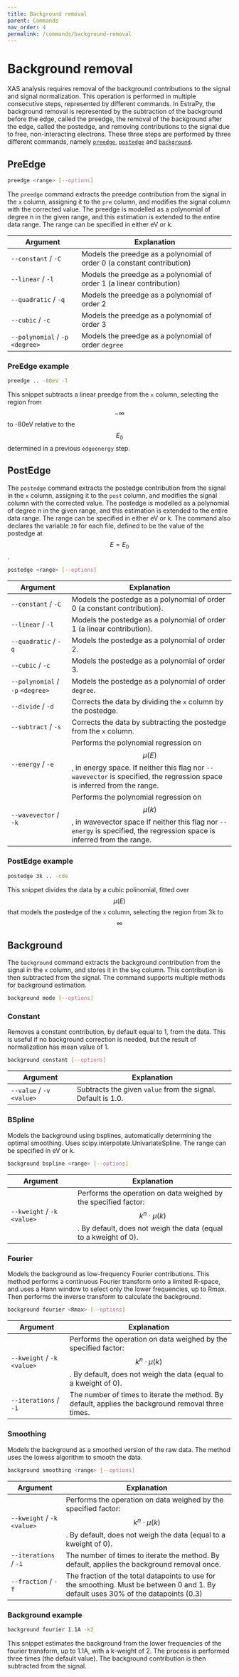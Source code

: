 ```yaml
---
title: Background removal
parent: Commands
nav_order: 4
permalink: /commands/background-removal
---
```


# Background removal

XAS analysis requires removal of the background contributions to the signal and signal normalization. This operation is performed in multiple consecutive steps, represented by different commands. In EstraPy, the background removal is represented by the subtraction of the background before the edge, called the preedge, the removal of the background after the edge, called the postedge, and removing contributions to the signal due to free, non-interacting electrons. These three steps are performed by three different commands, namely [`preedge`](#preedge), [`postedge`](#postedge) and [`background`](#background).

## PreEdge

```sh
preedge <range> [--options]
```

The `preedge` command extracts the preedge contribution from the signal in the `x` column, assigning it to the `pre` column, and modifies the signal column with the corrected value. The preedge is modelled as a polynomial of degree n in the given range, and this estimation is extended to the entire data range. The range can be specified in either eV or k.

|Argument|Explanation|
|--|--|
|`--constant` / `-C`|Models the preedge as a polynomial of order 0 (a constant contribution)|
|`--linear` / `-l`|Models the preedge as a polynomial of order 1 (a linear contribution)|
|`--quadratic` / `-q`|Models the preedge as a polynomial of order 2|
|`--cubic` / `-c`|Models the preedge as a polynomial of order 3|
|`--polynomial` / `-p` `<degree>`|Models the preedge as a polynomial of order `degree`|

### PreEdge example

```sh
preedge .. -80eV -l
```

This snippet subtracts a linear preedge from the `x` column, selecting the region from $$-\infty$$ to -80eV relative to the $$E_{0}$$ determined in a previous `edgeenergy` step.

## PostEdge

The `postedge` command extracts the postedge contribution from the signal in the `x` column, assigning it to the `post` column, and modifies the signal column with the corrected value. The postedge is modelled as a polynomial of degree n in the given range, and this estimation is extended to the entire data range. The range can be specified in either eV or k.
The command also declares the variable `J0` for each file, defined to be the value of the postedge at $$E = E_{0}$$.

```sh
postedge <range> [--options]
```

|Argument|Explanation|
|--|--|
|`--constant` / `-C`|Models the postedge as a polynomial of order 0 (a constant contribution).|
|`--linear` / `-l`|Models the postedge as a polynomial of order 1 (a linear contribution).|
|`--quadratic` / `-q`|Models the postedge as a polynomial of order 2.|
|`--cubic` / `-c`|Models the postedge as a polynomial of order 3.|
|`--polynomial` / `-p` `<degree>`|Models the postedge as a polynomial of order `degree`.|
|`--divide` / `-d`|Corrects the data by dividing the `x` column by the postedge.|
|`--subtract` / `-s`|Corrects the data by subtracting the postedge from the `x` column.|
|`--energy` / `-e`|Performs the polynomial regression on $$\mu(E)$$, in energy space. If neither this flag nor `--wavevector` is specified, the regression space is inferred from the range.|
|`--wavevector` / `-k`|Performs the polynomial regression on $$\mu(k)$$, in wavevector space If neither this flag nor `--energy` is specified, the regression space is inferred from the range.|

### PostEdge example

```sh
postedge 3k .. -cde
```

This snippet divides the data by a cubic polinomial, fitted over $$\mu(E)$$ that models the postedge of the `x` column, selecting the region from 3k to $$\infty$$

## Background

The `background` command extracts the background contribution from the signal in the `x` column, and stores it in the `bkg` column. This contribution is then subtracted from the signal. The command supports multiple methods for background estimation.

```sh
background mode [--options]
```

### Constant

Removes a constant contribution, by default equal to 1, from the data. This is useful if no background correction is needed, but the result of normalization has mean value of 1.

```sh
background constant [--options]
```

|Argument|Explanation|
|--|--|
|`--value` / `-v` `<value>`|Subtracts the given `value` from the signal. Default is 1.0.|

### BSpline

Models the background using bsplines, automatically determining the optimal smoothing. Uses scipy.interpolate.UnivariateSpline. The range can be specified in eV or k.

```sh
background bspline <range> [--options]
```

|Argument|Explanation|
|--|--|
|`--kweight` / `-k` `<value>`|Performs the operation on data weighed by the specified factor: $$k^{n}\cdot\mu(k)$$. By default, does not weigh the data (equal to a kweight of 0).|

### Fourier

Models the background as low-frequency Fourier contributions. This method performs a continuous Fourier transform onto a limited R-space, and uses a Hann window to select only the lower frequencies, up to Rmax. Then performs the inverse transform to calculate the background.

```sh
background fourier <Rmax> [--options]
```

|Argument|Explanation|
|--|--|
|`--kweight` / `-k` `<value>`|Performs the operation on data weighed by the specified factor: $$k^{n}\cdot\mu(k)$$. By default, does not weigh the data (equal to a kweight of 0).|
|`--iterations` / `-i`|The number of times to iterate the method. By default, applies the background removal three times.|

### Smoothing

Models the background as a smoothed version of the raw data. The method uses the lowess algorithm to smooth the data.

```sh
background smoothing <range> [--options]
```

|Argument|Explanation|
|--|--|
|`--kweight` / `-k` `<value>`|Performs the operation on data weighed by the specified factor: $$k^{n}\cdot\mu(k)$$. By default, does not weigh the data (equal to a kweight of 0).|
|`--iterations` / `-i`|The number of times to iterate the method. By default, applies the background removal once.|
|`--fraction` / `-f`|The fraction of the total datapoints to use for the smoothing. Must be between 0 and 1. By default uses 30% of the datapoints (0.3)|

### Background example

```sh
background fourier 1.1A -k2
```

This snippet estimates the background from the lower frequencies of the fourier transform, up to 1.1A, with a k-weight of 2. The process is performed three times (the default value). The background contribution is then subtracted from the signal.
